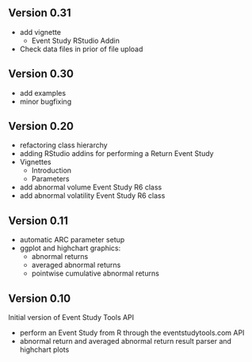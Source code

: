 ## Version 0.31

- add vignette
    - Event Study RStudio Addin
- Check data files in prior of file upload

## Version 0.30

- add examples
- minor bugfixing


## Version 0.20

- refactoring class hierarchy
- adding RStudio addins for performing a Return Event Study
- Vignettes
    - Introduction
    - Parameters
- add abnormal volume Event Study R6 class
- add abnormal volatility Event Study R6 class

## Version 0.11

- automatic ARC parameter setup
- ggplot and highchart graphics:
    - abnormal returns
    - averaged abnormal returns
    - pointwise cumulative abnormal returns

## Version 0.10

Initial version of Event Study Tools API

- perform an Event Study from R through the eventstudytools.com API
- abnormal return and averaged abnormal return result parser and highchart plots